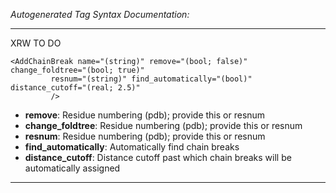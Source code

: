 _Autogenerated Tag Syntax Documentation:_

---
XRW TO DO

```
<AddChainBreak name="(string)" remove="(bool; false)" change_foldtree="(bool; true)"
         resnum="(string)" find_automatically="(bool)" distance_cutoff="(real; 2.5)"
         />
```

-   **remove**: Residue numbering (pdb); provide this or resnum
-   **change_foldtree**: Residue numbering (pdb); provide this or resnum
-   **resnum**: Residue numbering (pdb); provide this or resnum
-   **find_automatically**: Automatically find chain breaks
-   **distance_cutoff**: Distance cutoff past which chain breaks will be automatically assigned

---
